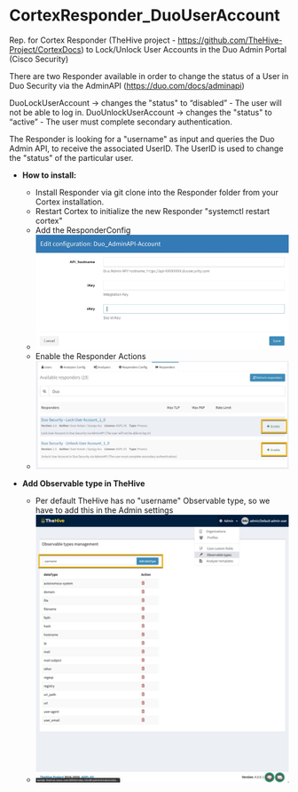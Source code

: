 # CortexResponder_DuoUserAccount
Rep. for Cortex Responder (TheHive project - https://github.com/TheHive-Project/CortexDocs)
to Lock/Unlock User Accounts in the Duo Admin Portal (Cisco Security)


There are two Responder available in order to change the status of a User in Duo Security via the AdminAPI (https://duo.com/docs/adminapi)

DuoLockUserAccount -> changes the "status" to “disabled” - The user will not be able to log in.
DuoUnlockUserAccount ->  changes the "status" to “active” - The user must complete secondary authentication.

The Responder is looking for a "username" as input and queries the Duo Admin API, to receive the associated UserID.
The UserID is used to change the "status" of the particular user.

* **How to install:**
  * Install Responder via git clone into the Responder folder from your Cortex installation.
  * Restart Cortex to initialize the new Responder "systemctl restart cortex"
  * Add the ResponderConfig 
  * ![ResponderConfig](/ResponderConfig.jpg)
  * Enable the Responder Actions
  * ![Responders](/Responders.jpg)
 
* **Add Observable type in TheHive**
  * Per default TheHive has no "username" Observable type, so we have to add this in the Admin settings
  * ![AddObservableType](/AddObservableType.jpg)

